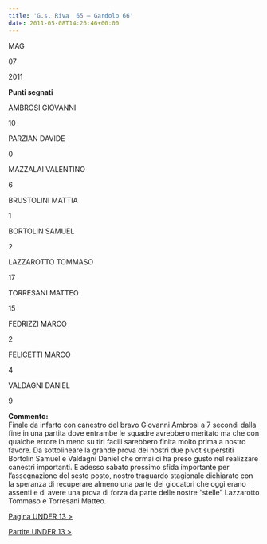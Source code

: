 ```yaml
---
title: 'G.s. Riva  65 – Gardolo 66'
date: 2011-05-08T14:26:46+00:00
---
```

MAG

07

2011

**Punti segnati**

AMBROSI GIOVANNI

10

PARZIAN DAVIDE

0

MAZZALAI VALENTINO

6

BRUSTOLINI MATTIA

1

BORTOLIN SAMUEL

2

LAZZAROTTO TOMMASO

17

TORRESANI MATTEO

15

FEDRIZZI MARCO

2

FELICETTI MARCO

4

VALDAGNI DANIEL

9

**Commento:**  
Finale da infarto con canestro del bravo Giovanni Ambrosi a 7 secondi dalla fine in una partita dove entrambe le squadre avrebbero meritato ma che con qualche errore in meno su tiri facili sarebbero finita molto prima a nostro favore. Da sottolineare la grande prova dei nostri due pivot superstiti Bortolin Samuel e Valdagni Daniel che ormai ci ha preso gusto nel realizzare canestri importanti. E adesso sabato prossimo sfida importante per l’assegnazione del sesto posto, nostro traguardo stagionale dichiarato con la speranza di recuperare almeno una parte dei giocatori che oggi erano assenti e di avere una prova di forza da parte delle nostre “stelle” Lazzarotto Tommaso e Torresani Matteo.

[Pagina UNDER 13 >](http://www.basketgardolo.it/under-13)

[Partite UNDER 13 >](http://www.basketgardolo.it/?tag=under-13&cat=11)